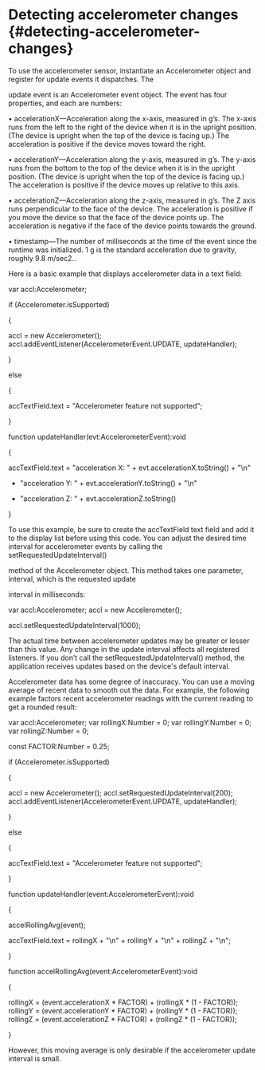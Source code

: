 # Detecting accelerometer changes {#detecting-accelerometer-changes}

To use the accelerometer sensor, instantiate an Accelerometer object and register for update events it dispatches. The

update event is an Accelerometer event object. The event has four properties, and each are numbers:

• accelerationX—Acceleration along the x-axis, measured in g’s. The x-axis runs from the left to the right of the device when it is in the upright position. (The device is upright when the top of the device is facing up.) The acceleration is positive if the device moves toward the right.

• accelerationY—Acceleration along the y-axis, measured in g’s. The y-axis runs from the bottom to the top of the device when it is in the upright position. (The device is upright when the top of the device is facing up.) The acceleration is positive if the device moves up relative to this axis.

• accelerationZ—Acceleration along the z-axis, measured in g’s. The Z axis runs perpendicular to the face of the device. The acceleration is positive if you move the device so that the face of the device points up. The acceleration is negative if the face of the device points towards the ground.

• timestamp—The number of milliseconds at the time of the event since the runtime was initialized. 1 g is the standard acceleration due to gravity, roughly 9.8 m/sec2..

Here is a basic example that displays accelerometer data in a text field:

var accl:Accelerometer;

if (Accelerometer.isSupported)

{

accl = new Accelerometer(); accl.addEventListener(AccelerometerEvent.UPDATE, updateHandler);

}

else

{

accTextField.text = "Accelerometer feature not supported";

}

function updateHandler(evt:AccelerometerEvent):void

{

accTextField.text = "acceleration X: " + evt.accelerationX.toString() + "\n"

+ "acceleration Y: " + evt.accelerationY.toString() + "\n"

+ "acceleration Z: " + evt.accelerationZ.toString()

}

To use this example, be sure to create the accTextField text field and add it to the display list before using this code. You can adjust the desired time interval for accelerometer events by calling the setRequestedUpdateInterval()

method of the Accelerometer object. This method takes one parameter, interval, which is the requested update

interval in milliseconds:

var accl:Accelerometer; accl = new Accelerometer();

accl.setRequestedUpdateInterval(1000);

The actual time between accelerometer updates may be greater or lesser than this value. Any change in the update interval affects all registered listeners. If you don’t call the setRequestedUpdateInterval() method, the application receives updates based on the device's default interval.

Accelerometer data has some degree of inaccuracy. You can use a moving average of recent data to smooth out the data. For example, the following example factors recent accelerometer readings with the current reading to get a rounded result:

var accl:Accelerometer; var rollingX:Number = 0; var rollingY:Number = 0; var rollingZ:Number = 0;

const FACTOR:Number = 0.25;

if (Accelerometer.isSupported)

{

accl = new Accelerometer(); accl.setRequestedUpdateInterval(200); accl.addEventListener(AccelerometerEvent.UPDATE, updateHandler);

}

else

{

accTextField.text = "Accelerometer feature not supported";

}

function updateHandler(event:AccelerometerEvent):void

{

accelRollingAvg(event);

accTextField.text = rollingX + "\n" + rollingY + "\n" + rollingZ + "\n";

}

function accelRollingAvg(event:AccelerometerEvent):void

{

rollingX = (event.accelerationX * FACTOR) + (rollingX * (1 - FACTOR)); rollingY = (event.accelerationY * FACTOR) + (rollingY * (1 - FACTOR)); rollingZ = (event.accelerationZ * FACTOR) + (rollingZ * (1 - FACTOR));

}

However, this moving average is only desirable if the accelerometer update interval is small.